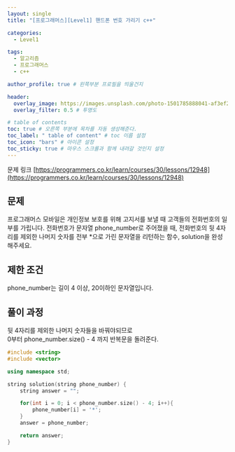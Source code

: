 ```yaml
---
layout: single
title: "[프로그래머스][Level1] 핸드폰 번호 가리기 c++"

categories:
  - Level1

tags:
  - 알고리즘
  - 프로그래머스
  - c++

author_profile: true # 왼쪽부분 프로필을 띄울건지

header:
  overlay_image: https://images.unsplash.com/photo-1501785888041-af3ef285b470?ixlib=rb-1.2.1&ixid=eyJhcHBfaWQiOjEyMDd9&auto=format&fit=crop&w=1350&q=80
  overlay_filter: 0.5 # 투명도

# table of contents
toc: true # 오른쪽 부분에 목차를 자동 생성해준다.
toc_label: " table of content" # toc 이름 설정
toc_icon: "bars" # 아이콘 설정
toc_sticky: true # 마우스 스크롤과 함께 내려갈 것인지 설정
---
```


문제 링크 [https://programmers.co.kr/learn/courses/30/lessons/12948](https://programmers.co.kr/learn/courses/30/lessons/12948)

## 문제

프로그래머스 모바일은 개인정보 보호를 위해 고지서를 보낼 때 고객들의 전화번호의 일부를 가립니다.
전화번호가 문자열 phone_number로 주어졌을 때, 전화번호의 뒷 4자리를 제외한 나머지 숫자를 전부 \*으로 가린 문자열을 리턴하는 함수, solution을 완성해주세요.

## 제한 조건

phone_number는 길이 4 이상, 20이하인 문자열입니다.

## 풀이 과정

뒷 4자리를 제외한 나머지 숫자들을 바꿔야되므로  
0부터 phone_number.size() - 4 까지 반복문을 돌려준다.

```c++
#include <string>
#include <vector>

using namespace std;

string solution(string phone_number) {
    string answer = "";

    for(int i = 0; i < phone_number.size() - 4; i++){
        phone_number[i] = '*';
    }
    answer = phone_number;

    return answer;
}
```
